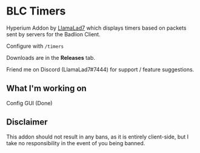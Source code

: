 # BLC Timers

Hyperium Addon by [LlamaLad7](https://github.com/lego3708) which displays timers based on packets sent by servers for the Badlion Client.

Configure with `/timers`

Downloads are in the **Releases** tab.

Friend me on Discord (LlamaLad7#7444) for support / feature suggestions.

## What I'm working on
Config GUI (Done)

## Disclaimer
This addon should not result in any bans, as it is entirely client-side, but I take no responsibility in the event of you being banned.
